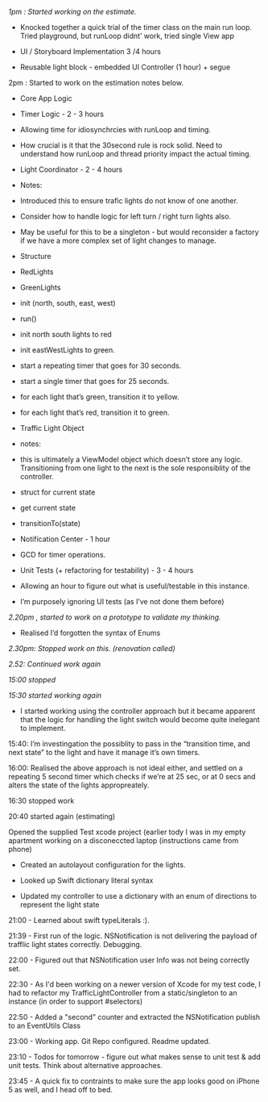 *1pm : Started working on the estimate.*

* Knocked together a quick trial of the timer class on the main run loop. Tried playground, but runLoop didnt’ work, tried single View app

* UI / Storyboard Implementation 3 /4 hours

* Reusable light block - embedded UI Controller (1 hour) + segue

2pm : Started to work on the estimation notes below.

* Core App Logic

* Timer Logic - 2 - 3 hours

* Allowing time for idiosynchrcies with runLoop and timing.
* How crucial is it that the 30second rule is rock solid. Need to understand how runLoop and thread priority impact the actual timing.

* Light Coordinator - 2 - 4 hours

* Notes:

* Introduced this to ensure trafic lights do not know of one another.
* Consider how to handle logic for left turn / right turn lights also.
* May be useful for this to be a singleton - but would reconsider a factory if we have a more complex set of light changes to manage.

* Structure

* RedLights
* GreenLights
* init (north, south, east, west)
* run()

* init north south lights to red
* init eastWestLights to green.
* start a repeating timer that goes for 30 seconds.

* start a single timer that goes for 25 seconds.

* for each light that’s green, transition it to yellow.

* for each light that’s red, transition it to green.

* Traffic Light Object

* notes:

* this is ultimately a ViewModel object which doesn’t store any logic. Transitioning from one light to the next is the sole responsiblity of the controller.

* struct for current state
* get current state
* transitionTo(state)

* Notification Center - 1 hour
* GCD for timer operations.

* Unit Tests (+ refactoring for testability) - 3 - 4 hours

* Allowing an hour to figure out what is useful/testable in this instance.
* I’m purposely ignoring UI tests (as I’ve not done them before)

*2.20pm , started to work on a prototype to validate my thinking.*

- Realised I’d forgotten the syntax of Enums

*2.30pm: Stopped work on this. (renovation called)*

*2.52: Continued work again*

*15:00 stopped*

*15:30 started working again*

- I started working using the controller approach but it became apparent that the logic for handling the light switch would become quite inelegant to implement.

15:40: I’m investingation the possiblity to pass in the “transition time, and next state” to the light and have it manage it’s own timers.

16:00: Realised the above approach is not ideal either, and settled on a repeating 5 second timer which checks if we’re at 25 sec, or at 0 secs and alters the state of the lights appropreately.

16:30 stopped work 

20:40 started again (estimating)

Opened the supplied Test xcode project (earlier tody I was in my empty apartment working on a disconeccted laptop (instructions came from phone)

- Created an autolayout configuration for the lights.

- Looked up Swift dictionary literal syntax 

- Updated my controller to use a dictionary with an enum of directions to represent the light state

21:00 - Learned about swift typeLiterals :). 

21:39 - First run of the logic. NSNotification is not delivering the payload of trafflic light states correctly. Debugging.

22:00 - Figured out that NSNotification user Info was not being correctly set.

22:30 - As I'd been working on a newer version of Xcode for my test code, I had to refactor my TrafficLightController from a static/singleton to an instance (in order to support #selectors)

22:50 - Added a "second" counter and extracted the NSNotification publish to an EventUtils Class

23:00 - Working app. Git Repo configured. Readme updated.

23:10 - Todos for tomorrow - figure out what makes sense to unit test & add unit tests. Think about alternative approaches.

23:45 - A quick fix to contraints to make sure the app looks good on iPhone 5 as well, and I head off to bed.
